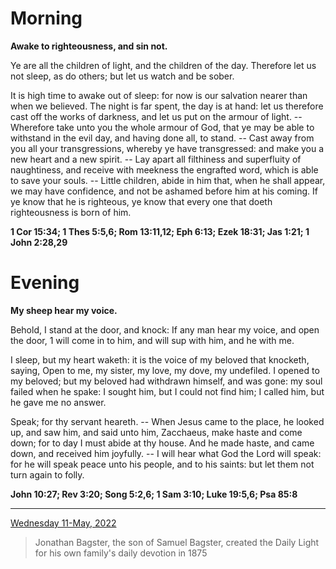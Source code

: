 # Morning

**Awake to righteousness, and sin not.**
 
Ye are all the children of light, and the children of the day. Therefore let us not sleep, as do others; but let us watch and be sober.
 
It is high time to awake out of sleep: for now is our salvation nearer than when we believed. The night is far spent, the day is at hand: let us therefore cast off the works of darkness, and let us put on the armour of light. -- Wherefore take unto you the whole armour of God, that ye may be able to withstand in the evil day, and having done all, to stand. -- Cast away from you all your transgressions, whereby ye have transgressed: and make you a new heart and a new spirit. -- Lay apart all filthiness and superfluity of naughtiness, and receive with meekness the engrafted word, which is able to save your souls. -- Little children, abide in him that, when he shall appear, we may have confidence, and not be ashamed before him at his coming. If ye know that he is righteous, ye know that every one that doeth righteousness is born of him.  

**1 Cor 15:34; 1 Thes 5:5,6; Rom 13:11,12; Eph 6:13; Ezek 18:31; Jas 1:21; 1 John 2:28,29**

# Evening

**My sheep hear my voice.**
 
Behold, I stand at the door, and knock: If any man hear my voice, and open the door, 1 will come in to him, and will sup with him, and he with me.
 
I sleep, but my heart waketh: it is the voice of my beloved that knocketh, saying, Open to me, my sister, my love, my dove, my undefiled. I opened to my beloved; but my beloved had withdrawn himself, and was gone: my soul failed when he spake: I sought him, but I could not find him; I called him, but he gave me no answer.
 
Speak; for thy servant heareth. -- When Jesus came to the place, he looked up, and saw him, and said unto him, Zacchaeus, make haste and come down; for to day I must abide at thy house. And he made haste, and came down, and received him joyfully. -- I will hear what God the Lord will speak: for he will speak peace unto his people, and to his saints: but let them not turn again to folly.  

**John 10:27; Rev 3:20; Song 5:2,6; 1 Sam 3:10; Luke 19:5,6; Psa 85:8**

---

[Wednesday 11-May, 2022](https://t.me/s/daily_light)

> Jonathan Bagster, the son of Samuel Bagster, created the Daily Light for his own family's daily devotion in 1875

